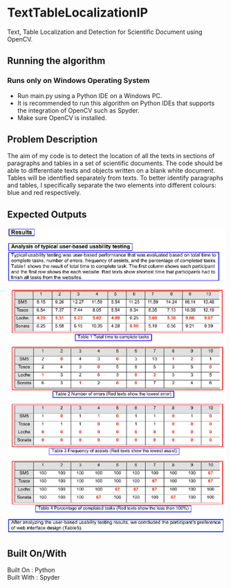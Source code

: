 # TextTableLocalizationIP
Text, Table Localization and Detection for Scientific Document using OpenCV.

## Running the algorithm
### Runs only on Windows Operating System
- Run main.py using a Python IDE on a Windows PC.  
- It is recommended to run this algorithm on Python IDEs that supports the integration of OpenCV such as Spyder.  
- Make sure OpenCV is installed.

## Problem Description
The aim of my code is to detect the location of all the texts in sections of paragraphs and tables in a set of scientific documents. The code should be able to differentiate texts and objects written on a blank white document. Tables will be identified separately from texts. To better identify paragraphs and tables, I specifically separate the two elements into different colours: blue and red respectively.

## Expected Outputs
![Expected_Output](resources/Expected_Output.png)

## Built On/With
Built On : Python  
Built With : Spyder
